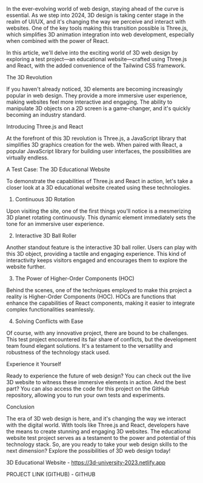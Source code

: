 In the ever-evolving world of web design, staying ahead of the curve is essential. As we step into 2024, 3D design is taking center stage in the realm of UI/UX, and it's changing the way we perceive and interact with websites. One of the key tools making this transition possible is Three.js, which simplifies 3D animation integration into web development, especially when combined with the power of React.

In this article, we'll delve into the exciting world of 3D web design by exploring a test project—an educational website—crafted using Three.js and React, with the added convenience of the Tailwind CSS framework.

The 3D Revolution

If you haven't already noticed, 3D elements are becoming increasingly popular in web design. They provide a more immersive user experience, making websites feel more interactive and engaging. The ability to manipulate 3D objects on a 2D screen is a game-changer, and it's quickly becoming an industry standard.

Introducing Three.js and React

At the forefront of this 3D revolution is Three.js, a JavaScript library that simplifies 3D graphics creation for the web. When paired with React, a popular JavaScript library for building user interfaces, the possibilities are virtually endless.

A Test Case: The 3D Educational Website

To demonstrate the capabilities of Three.js and React in action, let's take a closer look at a 3D educational website created using these technologies.

1. Continuous 3D Rotation

Upon visiting the site, one of the first things you'll notice is a mesmerizing 3D planet rotating continuously. This dynamic element immediately sets the tone for an immersive user experience.

2. Interactive 3D Ball Roller

Another standout feature is the interactive 3D ball roller. Users can play with this 3D object, providing a tactile and engaging experience. This kind of interactivity keeps visitors engaged and encourages them to explore the website further.


3. The Power of Higher-Order Components (HOC)

Behind the scenes, one of the techniques employed to make this project a reality is Higher-Order Components (HOC). HOCs are functions that enhance the capabilities of React components, making it easier to integrate complex functionalities seamlessly.

4. Solving Conflicts with Ease

Of course, with any innovative project, there are bound to be challenges. This test project encountered its fair share of conflicts, but the development team found elegant solutions. It's a testament to the versatility and robustness of the technology stack used.

Experience it Yourself

Ready to experience the future of web design? You can check out the live 3D website to witness these immersive elements in action. And the best part? You can also access the code for this project on the GitHub repository, allowing you to run your own tests and experiments.


Conclusion

The era of 3D web design is here, and it's changing the way we interact with the digital world. With tools like Three.js and React, developers have the means to create stunning and engaging 3D websites. The educational website test project serves as a testament to the power and potential of this technology stack. So, are you ready to take your web design skills to the next dimension? Explore the possibilities of 3D web design today!

3D Educational Website - https://3d-university-2023.netlify.app

PROJECT LINK (GITHUB) - GITHUB
